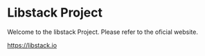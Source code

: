 # Libstack Project

Welcome to the libstack Project. Please refer to the oficial website.

https://libstack.io